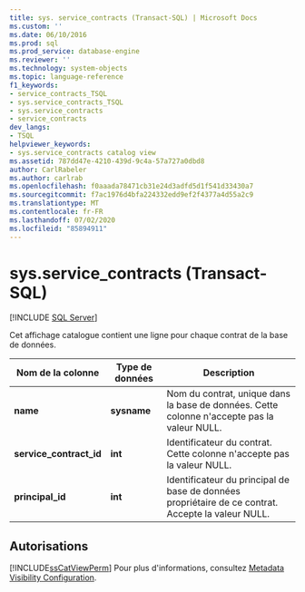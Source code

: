 ```yaml
---
title: sys. service_contracts (Transact-SQL) | Microsoft Docs
ms.custom: ''
ms.date: 06/10/2016
ms.prod: sql
ms.prod_service: database-engine
ms.reviewer: ''
ms.technology: system-objects
ms.topic: language-reference
f1_keywords:
- service_contracts_TSQL
- sys.service_contracts_TSQL
- sys.service_contracts
- service_contracts
dev_langs:
- TSQL
helpviewer_keywords:
- sys.service_contracts catalog view
ms.assetid: 787dd47e-4210-439d-9c4a-57a727a0dbd8
author: CarlRabeler
ms.author: carlrab
ms.openlocfilehash: f0aaada78471cb31e24d3adfd5d1f541d33430a7
ms.sourcegitcommit: f7ac1976d4bfa224332edd9ef2f4377a4d55a2c9
ms.translationtype: MT
ms.contentlocale: fr-FR
ms.lasthandoff: 07/02/2020
ms.locfileid: "85894911"
---
```

# <a name="sysservice_contracts-transact-sql"></a>sys.service_contracts (Transact-SQL)
[!INCLUDE [SQL Server](../../includes/applies-to-version/sqlserver.md)]

  Cet affichage catalogue contient une ligne pour chaque contrat de la base de données.  
  
|Nom de la colonne|Type de données|Description|  
|-----------------|---------------|-----------------|  
|**name**|**sysname**|Nom du contrat, unique dans la base de données. Cette colonne n'accepte pas la valeur NULL.|  
|**service_contract_id**|**int**|Identificateur du contrat. Cette colonne n'accepte pas la valeur NULL.|  
|**principal_id**|**int**|Identificateur du principal de base de données propriétaire de ce contrat. Accepte la valeur NULL.|  
  
## <a name="permissions"></a>Autorisations  
 [!INCLUDE[ssCatViewPerm](../../includes/sscatviewperm-md.md)] Pour plus d'informations, consultez [Metadata Visibility Configuration](../../relational-databases/security/metadata-visibility-configuration.md).  
  
  
